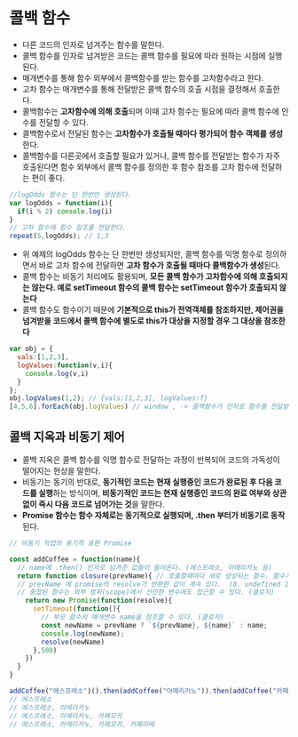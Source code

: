 # 콜백 함수
* 다른 코드의 인자로 넘겨주는 함수를 말한다.
* 콜백 함수를 인자로 넘겨받은 코드는 콜백 함수를 필요에 따라 원하는 시점에 실행된다.
* 매개변수를 통해 함수 외부에서 콜백함수를 받는 함수를 고차함수라고 한다.
* 고차 함수는 매개변수를 통해 전달받은 콜백 함수의 호출 시점을 결정해서 호출한다.
* 콜백함수는 **고차함수에 의해 호출**되며 이때 고차 함수는 필요에 따라 콜백 함수에 인수를 전달할 수 있다.
* 콜백함수로서 전달된 함수는 **고차함수가 호출될 때마다 평가되어 함수 객체를 생성**한다.
* 콜백함수를 다른곳에서 호출할 필요가 있거나, 콜백 함수를 전달받는 함수가 자주 호출된다면 함수 외부에서 콜백 함수를 정의한 후 함수 참조를 고차 함수에 전달하는 편이 좋다.
```javascript
//logOdds 함수는 단 한번만 생성된다.
var logOdds = function(i){
  if(i % 2) console.log(i)
}
// 고차 함수에 함수 참조를 전달한다.
repeat(5,logOdds); // 1,3
```
* 위 예제의 logOdds 함수는 단 한번만 생성되지만, 콜백 함수를 익명 함수로 정의하면서 바로 고차 함수에 전달하면 **고차 함수가 호출될 때마다 콜백함수가 생성**된다.
* 콜백 함수는 비동기 처리에도 활용되며, **모든 콜백 함수가 고차함수에 의해 호출되지는 않는다. 예로 setTimeout 함수의 콜백 함수는 setTimeout 함수가 호출되지 않는다**
* 콜백 함수도 함수이기 때문에 **기본적으로 this가 전역객체를 참조하지만, 제어권을 넘겨받을 코드에서 콜백 함수에 별도로 this가 대상을 지정할 경우 그 대상을 참조한다**
```javascript
var obj = {
  vals:[1,2,3],
  logValues:function(v,i){
    console.log(v,i)
  }
};
obj.logValues(1,2); // {vals:[1,2,3], logValues:f}
[4,5,6].forEach(obj.logValues) // window , -> 콜백함수가 인자로 함수를 전달받은 것이기 때문에 window
```

## 콜백 지옥과 비동기 제어
* 콜백 지옥은 콜백 함수를 익명 함수로 전달하는 과정이 반복되어 코드의 가독성이 떨어지는 현상을 말한다.
* 비동기는 동기의 반대로, **동기적인 코드는 현재 실행중인 코드가 완료된 후 다음 코드를 실행**하는 방식이며, **비동기적인 코드는 현재 실행중인 코드의 완료 여부와 상관없이 즉시 다음 코드로 넘어가는 것**을 말한다.
* **Promise 함수는 함수 자체로는 동기적으로 실행되며, .then 부터가 비동기로 동작**된다.

```javascript
// 비동기 작업의 동기적 표현 Promise 

const addCoffee = function(name){
  // name에 .then() 인자로 넘겨준 값들이 들어온다. (에스프레소, 아메리카노 등) 
  return function closure(prevName){ // 호출할때마다 새로 생성되는 함수. 함수가 일으르 마치면 종료되고 호출하면 다시 생성된다.  클로저이며, 클로저인 함수는 부모 함수의 매개변수를 참조할 수 있다. 
  // prevName 에 promise의 resolve가 반환한 값이 계속 있다.  (0. undefined 1. 에스프레소 2. 에스프레소, 아메리카노 3. 에스프레소, 아메리카노, 카페모카)
  // 중첩된 함수는 외부 범위(scope)에서 선언한 변수에도 접근할 수 있다. (클로저)
    return new Promise(function(resolve){
      setTimeout(function(){
        // 부모 함수의 매개변수 name을 참조할 수 있다. (클로저)
        const newName = prevName ? `${prevName}, ${name}` : name;
        console.log(newName);
        resolve(newName)
      },500)
    })
  }
}

addCoffee("에스프레소")().then(addCoffee("아메리카노")).then(addCoffee("카페모카")).then(addCoffee("카페라떼"))
// 에스프레소
// 에스프레소, 아메리카노
// 에스프레소, 아메리카노, 카페모카
// 에스프레소, 아메리카노, 카페모카, 카페라떼
```
